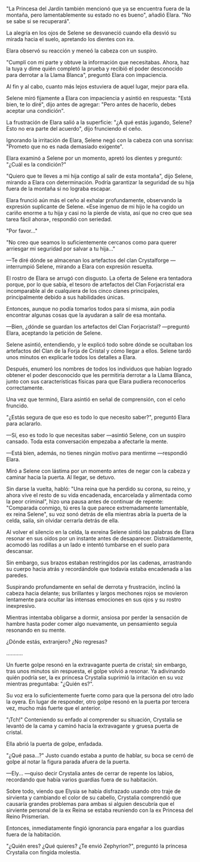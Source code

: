 
"La Princesa del Jardín también mencionó que ya se encuentra fuera de la montaña, pero lamentablemente su estado no es bueno", añadió Elara. "No se sabe si se recuperará".

La alegría en los ojos de Selene se desvaneció cuando ella desvió su mirada hacia el suelo, apretando los dientes con ira.

Elara observó su reacción y meneó la cabeza con un suspiro.

"Cumplí con mi parte y obtuve la información que necesitabas. Ahora, haz la tuya y dime quién completó la prueba y recibió el poder desconocido para derrotar a la Llama Blanca", preguntó Elara con impaciencia.

Al fin y al cabo, cuanto más lejos estuviera de aquel lugar, mejor para ella.

Selene miró fijamente a Elara con impaciencia y asintió en respuesta: "Está bien, te lo diré", dijo antes de agregar: "Pero antes de hacerlo, debes aceptar una condición".

La frustración de Elara salió a la superficie: "¿A qué estás jugando, Selene? Esto no era parte del acuerdo", dijo frunciendo el ceño.

Ignorando la irritación de Elara, Selene negó con la cabeza con una sonrisa: "Prometo que no es nada demasiado exigente".

Elara examinó a Selene por un momento, apretó los dientes y preguntó: "¿Cuál es la condición?"

"Quiero que te lleves a mi hija contigo al salir de esta montaña", dijo Selene, mirando a Elara con determinación. Podría garantizar la seguridad de su hija fuera de la montaña si no lograba escapar.

Elara frunció aún más el ceño al exhalar profundamente, observando la expresión suplicante de Selene. «Ese ingenuo de mi hijo le ha cogido un cariño enorme a tu hija y casi no la pierde de vista, así que no creo que sea tarea fácil ahora», respondió con seriedad.

"Por favor…"

"No creo que seamos lo suficientemente cercanos como para querer arriesgar mi seguridad por salvar a tu hija..."

—Te diré dónde se almacenan los artefactos del clan Crystalforge —interrumpió Selene, mirando a Elara con expresión resuelta.

El rostro de Elara se arrugó con disgusto. La oferta de Selene era tentadora porque, por lo que sabía, el tesoro de artefactos del Clan Forjacristal era incomparable al de cualquiera de los cinco clanes principales, principalmente debido a sus habilidades únicas.

Entonces, aunque no podía tomarlos todos para sí misma, aún podía encontrar algunas cosas que la ayudaran a salir de esa montaña.

—Bien, ¿dónde se guardan los artefactos del Clan Forjacristal? —preguntó Elara, aceptando la petición de Selene.

Selene asintió, entendiendo, y le explicó todo sobre dónde se ocultaban los artefactos del Clan de la Forja de Cristal y cómo llegar a ellos. Selene tardó unos minutos en explicarle todos los detalles a Elara.

Después, enumeró los nombres de todos los individuos que habían logrado obtener el poder desconocido que les permitiría derrotar a la Llama Blanca, junto con sus características físicas para que Elara pudiera reconocerlos correctamente.

Una vez que terminó, Elara asintió en señal de comprensión, con el ceño fruncido.

"¿Estás segura de que eso es todo lo que necesito saber?", preguntó Elara para aclararlo.

—Sí, eso es todo lo que necesitas saber —asintió Selene, con un suspiro cansado. Toda esta conversación empezaba a afectarle la mente.

—Está bien, además, no tienes ningún motivo para mentirme —respondió Elara.

Miró a Selene con lástima por un momento antes de negar con la cabeza y caminar hacia la puerta. Al llegar, se detuvo.

Sin darse la vuelta, habló: "Una reina que ha perdido su corona, su reino, y ahora vive el resto de su vida encadenada, encarcelada y alimentada como la peor criminal", hizo una pausa antes de continuar de repente: "Comparada conmigo, tú eres la que parece extremadamente lamentable, ex reina Selene", su voz sonó detrás de ella mientras abría la puerta de la celda, salía, sin olvidar cerrarla detrás de ella.

Al volver el silencio en la celda, la exreina Selene sintió las palabras de Elara resonar en sus oídos por un instante antes de desaparecer. Distraídamente, acomodó las rodillas a un lado e intentó tumbarse en el suelo para descansar.

Sin embargo, sus brazos estaban restringidos por las cadenas, arrastrando su cuerpo hacia atrás y recordándole que todavía estaba encadenada a las paredes.

Suspirando profundamente en señal de derrota y frustración, inclinó la cabeza hacia delante; sus brillantes y largos mechones rojos se movieron lentamente para ocultar las intensas emociones en sus ojos y su rostro inexpresivo.

Mientras intentaba obligarse a dormir, ansiosa por perder la sensación de hambre hasta poder comer algo nuevamente, un pensamiento seguía resonando en su mente.

¿Dónde estás, extranjero? ¿No regresas?

…....….

Un fuerte golpe resonó en la extravagante puerta de cristal; sin embargo, tras unos minutos sin respuesta, el golpe volvió a resonar. Ya adivinando quién podría ser, la ex princesa Crystalia suprimió la irritación en su voz mientras preguntaba: "¿Quién es?".

Su voz era lo suficientemente fuerte como para que la persona del otro lado la oyera. En lugar de responder, otro golpe resonó en la puerta por tercera vez, mucho más fuerte que el anterior.

"¡Tch!" Conteniendo su enfado al comprender su situación, Crystalia se levantó de la cama y caminó hacia la extravagante y gruesa puerta de cristal.

Ella abrió la puerta de golpe, enfadada.

"¿Qué pasa…?" Justo cuando estaba a punto de hablar, su boca se cerró de golpe al notar la figura parada afuera de la puerta.

—Ely... —quiso decir Crystalia antes de cerrar de repente los labios, recordando que había varios guardias fuera de su habitación.

Sobre todo, viendo que Elysia se había disfrazado usando otro traje de sirvienta y cambiando el color de su cabello, Crystalia comprendió que causaría grandes problemas para ambas si alguien descubría que el sirviente personal de la ex Reina se estaba reuniendo con la ex Princesa del Reino Prismerian.

Entonces, inmediatamente fingió ignorancia para engañar a los guardias fuera de la habitación.

"¿Quién eres? ¿Qué quieres? ¿Te envió Zephyrion?", preguntó la princesa Crystalia con fingida molestia.